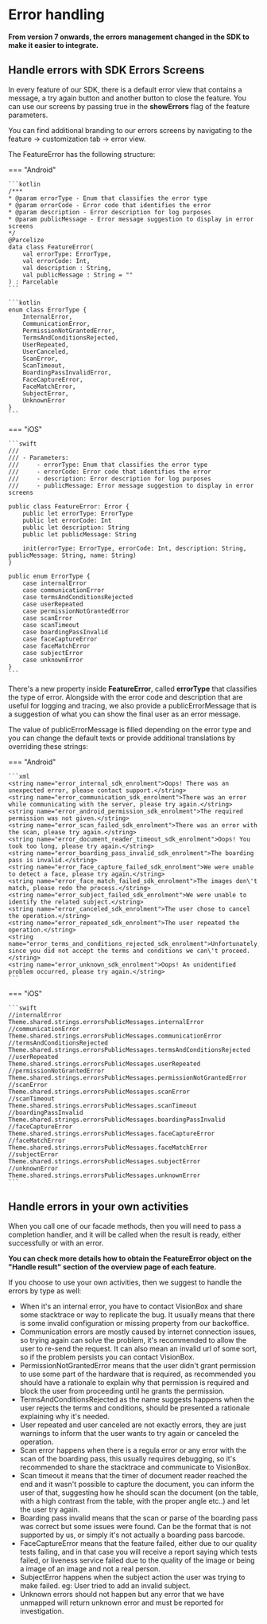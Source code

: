 # Error handling

**From version 7 onwards, the errors management changed in the SDK to make it easier to integrate.**

## Handle errors with SDK Errors Screens

In every feature of our SDK, there is a default error view that contains a message, a try again button and another button to close the feature.
You can use our screens by passing true in the **showErrors** flag of the feature parameters.

You can find additional branding to our errors screens by navigating to the feature -> customization tab -> error view.


The FeatureError has the following structure:

=== "Android"

    ```kotlin
    /***
    * @param errorType - Enum that classifies the error type
    * @param errorCode - Error code that identifies the error
    * @param description - Error description for log purposes
    * @param publicMessage - Error message suggestion to display in error screens
    */
    @Parcelize
    data class FeatureError(
        val errorType: ErrorType,
        val errorCode: Int,
        val description : String,
        val publicMessage : String = ""
    ) : Parcelable
    ```

    ```kotlin
    enum class ErrorType {
        InternalError,
        CommunicationError,
        PermissionNotGrantedError,
        TermsAndConditionsRejected,
        UserRepeated,
        UserCanceled,
        ScanError,
        ScanTimeout,
        BoardingPassInvalidError,
        FaceCaptureError,
        FaceMatchError,
        SubjectError,
        UnknownError
    }
    ```

=== "iOS"

    ```swift
    ///
    /// - Parameters:
    ///     - errorType: Enum that classifies the error type
    ///     - errorCode: Error code that identifies the error
    ///     - description: Error description for log purposes
    ///     - publicMessage: Error message suggestion to display in error screens
    
    public class FeatureError: Error {
        public let errorType: ErrorType
        public let errorCode: Int
        public let description: String
        public let publicMessage: String

        init(errorType: ErrorType, errorCode: Int, description: String, publicMessage: String, name: String) 
    }
    
    public enum ErrorType {
        case internalError
        case communicationError
        case termsAndConditionsRejected
        case userRepeated
        case permissionNotGrantedError
        case scanError
        case scanTimeout
        case boardingPassInvalid
        case faceCaptureError
        case faceMatchError
        case subjectError
        case unknownError
    }
    ```

There's a new property inside **FeatureError**, called **errorType** that classifies the type of error.
Alongside with the error code and description that are useful for logging and tracing, we also provide a publicErrorMessage that is a suggestion of what you can show the final user as an error message.

The value of publicErrorMessage is filled depending on the error type and you can change the default texts or provide additional translations by overriding these strings:

=== "Android"

    ```xml
    <string name="error_internal_sdk_enrolment">Oops! There was an unexpected error, please contact support.</string>
    <string name="error_communication_sdk_enrolment">There was an error while communicating with the server, please try again.</string>
    <string name="error_android_permission_sdk_enrolment">The required permission was not given.</string>
    <string name="error_scan_failed_sdk_enrolment">There was an error with the scan, please try again.</string>
    <string name="error_document_reader_timeout_sdk_enrolment">Oops! You took too long, please try again.</string>
    <string name="error_boarding_pass_invalid_sdk_enrolment">The boarding pass is invalid.</string>
    <string name="error_face_capture_failed_sdk_enrolment">We were unable to detect a face, please try again.</string>
    <string name="error_face_match_failed_sdk_enrolment">The images don\'t match, please redo the process.</string>
    <string name="error_subject_failed_sdk_enrolment">We were unable to identify the related subject.</string>
    <string name="error_canceled_sdk_enrolment">The user chose to cancel the operation.</string>
    <string name="error_repeated_sdk_enrolment">The user repeated the operation.</string>
    <string name="error_terms_and_conditions_rejected_sdk_enrolment">Unfortunately, since you did not accept the terms and conditions we can\'t proceed.</string>
    <string name="error_unknown_sdk_enrolment">Oops! An unidentified problem occurred, please try again.</string>
    ```

=== "iOS"

    ```swift
    //internalError
    Theme.shared.strings.errorsPublicMessages.internalError
    //communicationError
    Theme.shared.strings.errorsPublicMessages.communicationError
    //termsAndConditionsRejected
    Theme.shared.strings.errorsPublicMessages.termsAndConditionsRejected
    //userRepeated
    Theme.shared.strings.errorsPublicMessages.userRepeated
    //permissionNotGrantedError
    Theme.shared.strings.errorsPublicMessages.permissionNotGrantedError
    //scanError
    Theme.shared.strings.errorsPublicMessages.scanError
    //scanTimeout
    Theme.shared.strings.errorsPublicMessages.scanTimeout
    //boardingPassInvalid
    Theme.shared.strings.errorsPublicMessages.boardingPassInvalid
    //faceCaptureError
    Theme.shared.strings.errorsPublicMessages.faceCaptureError
    //faceMatchError
    Theme.shared.strings.errorsPublicMessages.faceMatchError
    //subjectError
    Theme.shared.strings.errorsPublicMessages.subjectError
    //unknownError
    Theme.shared.strings.errorsPublicMessages.unknownError
    ```

## Handle errors in your own activities

When you call one of our facade methods, then you will need to pass a completion handler, and it will be called when the result is ready, either successfully or with an error.

**You can check more details how to obtain the FeatureError object on the "Handle result" section of the overview page of each feature.**

If you choose to use your own activities, then we suggest to handle the errors by type as well:

- When it's an internal error, you have to contact VisionBox and share some stacktrace or way to replicate the bug. It usually means that there is some invalid configuration or missing property from our backoffice.
- Communication errors are mostly caused by internet connection issues, so trying again can solve the problem, it's recommended to allow the user to re-send the request. It can also mean an invalid url of some sort, so if the problem persists you can contact VisionBox.
- PermissionNotGrantedError means that the user didn't grant permission to use some part of the hardware that is required, as recommended you should have a rationale to explain why that permission is required and block the user from proceeding until he grants the permission.
- TermsAndConditionsRejected as the name suggests happens when the user rejects the terms and conditions, should be presented a rationale explaining why it's needed.
- User repeated and user canceled are not exactly errors, they are just warnings to inform that the user wants to try again or canceled the operation.
- Scan error happens when there is a regula error or any error with the scan of the boarding pass, this usually requires debugging, so it's recommended to share the stacktrace and communicate to VisionBox.
- Scan timeout it means that the timer of document reader reached the end and it wasn't possible to capture the document, you can inform the user of that, suggesting how he should scan the document (on the table, with a high contrast from the table, with the proper angle etc..) and let the user try again.
- Boarding pass invalid means that the scan or parse of the boarding pass was correct but some issues were found. Can be the format that is not supported by us, or simply it's not actually a boarding pass barcode.
- FaceCaptureError means that the feature failed, either due to our quality tests failing, and in that case you will receive a report saying which tests failed, or liveness service failed due to the quality of the image or being a image of an image and not a real person.
- SubjectError happens when the subject action the user was trying to make failed. eg: User tried to add an invalid subject.
- Unknown errors should not happen but any error that we have unmapped will return unknown error and must be reported for investigation.
